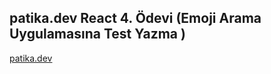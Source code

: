 ## patika.dev React 4. Ödevi (Emoji Arama Uygulamasına Test Yazma )

[patika.dev](https://www.patika.dev/tr)
